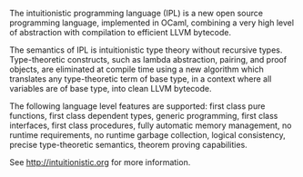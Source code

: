 The intuitionistic programming language (IPL) is a new open source programming language, implemented in OCaml, combining a very high level of abstraction with compilation to efficient LLVM bytecode.

The semantics of IPL is intuitionistic type theory without recursive types. Type-theoretic constructs, such as lambda abstraction, pairing, and proof objects, are eliminated at compile time using a new algorithm which translates any type-theoretic term of base type, in a context where all variables are of base type, into clean LLVM bytecode.

The following language level features are supported: first class pure functions, first class dependent types, generic programming, first class interfaces, first class procedures, fully automatic memory management, no runtime requirements, no runtime garbage collection, logical consistency, precise type-theoretic semantics, theorem proving capabilities.

See http://intuitionistic.org for more information.
